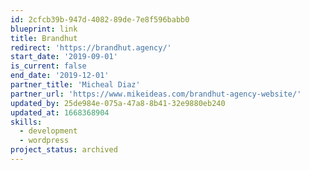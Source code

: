 ```yaml
---
id: 2cfcb39b-947d-4082-89de-7e8f596babb0
blueprint: link
title: Brandhut
redirect: 'https://brandhut.agency/'
start_date: '2019-09-01'
is_current: false
end_date: '2019-12-01'
partner_title: 'Micheal Diaz'
partner_url: 'https://www.mikeideas.com/brandhut-agency-website/'
updated_by: 25de984e-075a-47a8-8b41-32e9880eb240
updated_at: 1668368904
skills:
  - development
  - wordpress
project_status: archived
---
```

